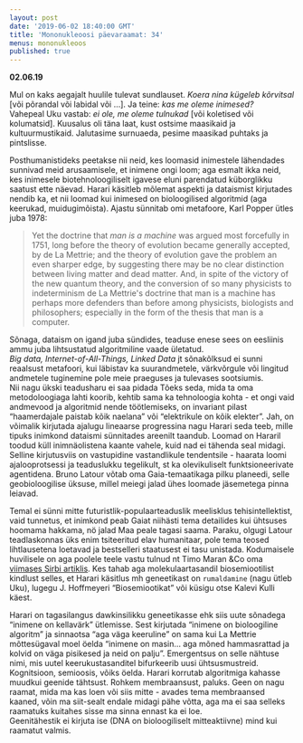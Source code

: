```yaml
---
layout: post
date: '2019-06-02 18:40:00 GMT'
title: 'Mononukleoosi päevaraamat: 34'
menus: mononukleoos
published: true
---
```

**02.06.19**

Mul on kaks aegajalt huulile tulevat sundlauset. *Koera nina kügeleb kõrvitsal* [või põrandal või labidal või …]. Ja teine: *kas me oleme inimesed?*  
Vahepeal Uku vastab: *ei ole, me oleme tulnukad* [või koletised või kolumatsid]. Kuusalus oli täna laat, kust ostsime maasikaid ja kultuurmustikaid. Jalutasime surnuaeda, pesime maasikad puhtaks ja pintslisse.  

Posthumanistideks peetakse nii neid, kes loomasid inimestele lähendades sunnivad meid arusaamisele, et inimene ongi loom; aga esmalt ikka neid, kes inimesele biotehnoloogiliselt igavese eluni parendatud küborglikku saatust ette näevad. Harari käsitleb mõlemat aspekti ja dataismist kirjutades nendib ka, et nii loomad kui inimesed on bioloogilised algoritmid (aga keerukad, muidugimõista). Ajastu sünnitab omi metafoore, Karl Popper ütles juba 1978:

> Yet the doctrine that *man is a machine* was argued most forcefully in 1751, long before the theory of evolution became generally accepted, by de La Mettrie; and the theory of evolution gave the problem an even sharper edge, by suggesting there may be no clear distinction between living matter and dead matter. And, in spite of the victory of the new quantum theory, and the conversion of so many physicists to indeterminism de La Mettrie's doctrine that man is a machine has perhaps more defenders than before among physicists, biologists and philosophers; especially in the form of the thesis that man is a computer. 

Sõnaga, dataism on igand juba sündides, teaduse enese sees on eesliinis ammu juba lihtsustatud algoritmiline vaade ületatud.  
*Big data, Internet-of-All-Things, Linked Data* jt sõnakõlksud ei sunni reaalsust metafoori, kui läbistav ka suurandmetele, värkvõrgule või lingitud andmetele tuginemine pole meie praeguses ja tulevases sootsiumis.  
Nii nagu ükski teadusharu ei saa pidada Tõeks seda, mida ta oma metodoloogiaga lahti koorib, kehtib sama ka tehnoloogia kohta - et ongi vaid andmevood ja algoritmid nende töötlemiseks, on invariant pilast “haamerdajale paistab kõik naelana” või “elektrikule on kõik elekter”. Jah, on võimalik kirjutada ajalugu lineaarse progressina nagu Harari seda teeb, mille tipuks inimkond dataismi sünnitades areenilt taandub. Loomad on Hararil toodud küll inimnäolistena kaante vahele, kuid nad ei tähenda seal midagi. Selline kirjutusviis on vastupidine vastandlikule tendentsile - haarata loomi ajalooprotsessi ja teaduslukku tegelikult, st ka olevikuliselt funktsioneerivate agentidena. Bruno Latour võtab oma Gaia-temaatikaga pilku planeedi, selle geobioloogilise üksuse, millel meiegi jalad ühes loomade jäsemetega pinna leiavad.  

Temal ei sünni mitte futuristlik-populaarteaduslik meelisklus tehisintellektist, vaid tunnetus, et inimkond peab Gaiat niihästi tema detailides kui ühtsuses hoomama hakkama, nö jalad Maa peale tagasi saama. Paraku, olgugi Latour teadlaskonnas üks enim tsiteeritud elav humanitaar, pole tema teosed lihtlausetena loetavad ja bestselleri staatusest ei tasu unistada. Kodumaisele huvilisele on aga poolele teele vastu tulnud nt Timo Maran &Co oma [viimases Sirbi artiklis](https://sirp.ee/s1-artiklid/c21-teadus/loodushoid-antropotseenis/). Kes tahab aga molekulaartasandil biosemiootilist kindlust selles, et Harari käsitlus mh geneetikast on `rumaldamine` (nagu ütleb Uku), lugegu J. Hoffmeyeri “Biosemiootikat” või küsigu otse Kalevi Kulli käest.  

Harari on tagasilangus dawkinsilikku geneetikasse ehk siis uute sõnadega “inimene on kellavärk” ütlemisse. Sest kirjutada “inimene on bioloogiline algoritm” ja sinnaotsa “aga väga keeruline” on sama kui La Mettrie mõttesügaval moel öelda “inimene on masin… aga mõned hammasrattad ja kolvid on väga pisikesed ja neid on palju”. Emergentsus on selle nähtuse nimi, mis uutel keerukustasanditel bifurkeerib uusi ühtsusmustreid. Kognitsioon, semioosis, võiks öelda. Harari korrutab algoritmiga kahasse muudkui geenide tähtsust. 
Rohkem membraansust, paluks. Geen on nagu raamat, mida ma kas loen või siis mitte - avades tema membraansed kaaned, võin ma siit-sealt endale midagi pähe võtta, aga ma ei saa selleks raamatuks kuitahes sisse ma sinna ennast ka ei loe.  
Geenitähestik ei kirjuta ise (DNA on bioloogiliselt mitteaktiivne) mind kui raamatut valmis. 
